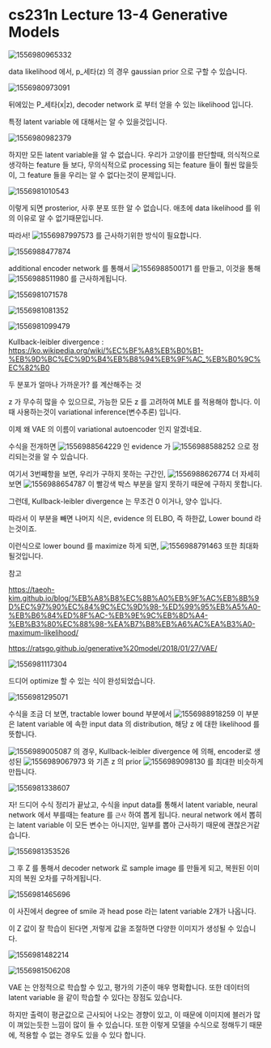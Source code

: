 # cs231n Lecture 13-4 Generative Models



![1556980965332](../images/1556980965332.png)

data likelihood 에서, p_세타(z) 의 경우 gaussian prior 으로 구할 수 있습니다.

![1556980973091](../images/1556980973091.png)

뒤에있는 P_세타(x|z), decoder network 로 부터 얻을 수 있는 likelihood 입니다.

특정 latent variable 에 대해서는 알 수 있을것입니다.

![1556980982379](../images/1556980982379.png)

하지만 모든 latent variable을 알 수 없습니다. 우리가 고양이를 판단할때, 의식적으로 생각하는 feature 들 보다, 무의식적으로 processing 되는 feature 들이 훨씬 많을듯이, 그 feature 들을 우리는 알 수 없다는것이 문제입니다.



![1556981010543](../images/1556981010543.png)

이렇게 되면 prosterior, 사후 분포 또한 알 수 없습니다. 애초에 data likelihood 를 위의 이유로 알 수 없기때문입니다.



따라서! ![1556987997573](../images/1556987997573.png) 를 근사하기위한 방식이 필요합니다. 

![1556988477874](../images/1556988477874.png)

additional encoder network 를 통해서 ![1556988500171](../images/1556988500171.png) 를 만들고, 이것을 통해 ![1556988511980](../images/1556988511980.png) 를 근사하게됩니다.

![1556981071578](../images/1556981071578.png)



![1556981081352](../images/1556981081352.png)



![1556981099479](../images/1556981099479.png)

Kullback-leibler divergence : <https://ko.wikipedia.org/wiki/%EC%BF%A8%EB%B0%B1-%EB%9D%BC%EC%9D%B4%EB%B8%94%EB%9F%AC_%EB%B0%9C%EC%82%B0>

두 분포가 얼마나 가까운가? 를 계산해주는 것



z 가 무수히 많을 수 있으므로, 가능한 모든 z 를 고려하여 MLE 를 적용해야 합니다. 이때 사용하는것이 variational inference(변수추론) 입니다.

이제 왜 VAE 의 이름이 variational autoencoder 인지 알겠네요.

수식을 전개하면 ![1556988564229](../images/1556988564229.png) 인 evidence 가 ![1556988588252](../images/1556988588252.png) 으로 정리되는것을 알 수 있습니다.

여기서 3번째항을 보면, 우리가 구하지 못하는 구간인, ![1556988626774](../images/1556988626774.png) 더 자세히 보면 ![1556988654787](../images/1556988654787.png) 이 빨강색 박스 부분을 알지 못하기 때문에 구하지 못합니다.



그런데, Kullback-leibler divergence 는 무조건 0 이거나, 양수 입니다.

따라서 이 부분을 빼면 나머지 식은, evidence 의 ELBO, 즉 하한값, Lower bound 라는것이죠.



이런식으로 lower bound 를 maximize 하게 되면, ![1556988791463](../images/1556988791463.png) 또한 최대화 될것입니다.

참고

<https://taeoh-kim.github.io/blog/%EB%A8%B8%EC%8B%A0%EB%9F%AC%EB%8B%9D%EC%97%90%EC%84%9C%EC%9D%98-%ED%99%95%EB%A5%A0-%EB%B6%84%ED%8F%AC-%EB%9E%9C%EB%8D%A4-%EB%B3%80%EC%88%98-%EA%B7%B8%EB%A6%AC%EA%B3%A0-maximum-likelihood/>

<https://ratsgo.github.io/generative%20model/2018/01/27/VAE/>

![1556981117304](../images/1556981117304.png)

드디어 optimize 할 수 있는 식이 완성되었습니다.

![1556981295071](../images/1556981295071.png)

수식을 조금 더 보면, tractable lower bound 부분에서 ![1556988918259](../images/1556988918259.png) 이 부분은 latent variable 에 속한 input data 의 distribution, 해당 z 에 대한 likelihood 를 뜻합니다.

![1556989005087](../images/1556989005087.png) 의 경우,  Kullback-leibler divergence 에 의해, encoder로 생성된 ![1556989067973](../images/1556989067973.png) 와 기존 z 의 prior ![1556989098130](../images/1556989098130.png) 를 최대한 비슷하게 만듭니다.



![1556981338607](../images/1556981338607.png)

자! 드디어 수식 정리가 끝났고, 수식을 input data를 통해서 latent variable, neural network 에서 부를때는 feature 를 `근사` 하여 뽑게 됩니다. neural network 에서 뽑히는 latent variable 이 모든 변수는 아니지만, 일부를 뽑아 근사하기 때문에 괜찮은거같습니다.





![1556981353526](../images/1556981353526.png)

그 후 Z 를 통해서 decoder network 로 sample image 를 만들게 되고, 복원된 이미지의 복원 오차를 구하게됩니다.



![1556981465696](../images/1556981465696.png)



이 사진에서 degree of smile 과 head pose 라는 latent variable 2개가 나옵니다.

이 Z 값이 잘 학습이 된다면 ,저렇게 값을 조절하면 다양한 이미지가 생성될 수 있습니다.



![1556981482214](../images/1556981482214.png)



![1556981506208](../images/1556981506208.png)

VAE 는 안정적으로 학습할 수 있고, 평가의 기준이 매우 명확합니다. 또한 데이터의 latent variable 을 같이 학습할 수 있다는 장점도 있습니다.

하지만 출력이 평균값으로 근사되어 나오는 경향이 있고, 이 때문에 이미지에 블러가 많이 껴있는듯한 느낌이 많이 들 수 있습니다. 또한 이렇게 모델을 수식으로 정해두기 때문에, 적용할 수 없는 경우도 있을 수 있다 합니다.



